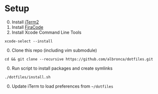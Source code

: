 # Setup
0. Install [iTerm2](https://www.iterm2.com/)
0. Install [FiraCode](https://github.com/tonsky/FiraCode)
0. Install Xcode Command Line Tools
```
xcode-select --install
```
0. Clone this repo (including vim submodule)
```
cd && git clone --recursive https://github.com/albronca/dotfiles.git
```
0. Run script to install packages and create symlinks
```
./dotfiles/install.sh
```
0. Update iTerm to load preferences from `~/dotfiles`
